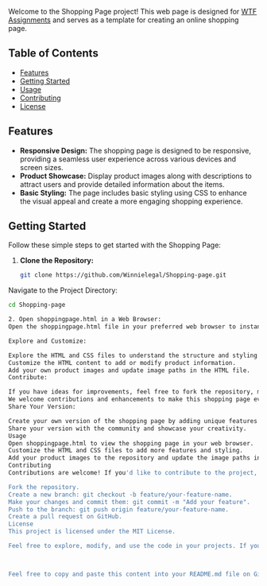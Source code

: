 Welcome to the Shopping Page project! This web page is designed for [WTF Assignments](https://wtfassignments.com) and serves as a template for creating an online shopping page.

## Table of Contents
- [Features](#features)
- [Getting Started](#getting-started)
- [Usage](#usage)
- [Contributing](#contributing)
- [License](#license)

## Features
- **Responsive Design:** The shopping page is designed to be responsive, providing a seamless user experience across various devices and screen sizes.
- **Product Showcase:** Display product images along with descriptions to attract users and provide detailed information about the items.
- **Basic Styling:** The page includes basic styling using CSS to enhance the visual appeal and create a more engaging shopping experience.

## Getting Started
Follow these simple steps to get started with the Shopping Page:

1. **Clone the Repository:**
   ```bash
   git clone https://github.com/Winnielegal/Shopping-page.git
Navigate to the Project Directory:


   ```bash
cd Shopping-page

2. Open shoppingpage.html in a Web Browser:
Open the shoppingpage.html file in your preferred web browser to instantly view the shopping page.

Explore and Customize:

Explore the HTML and CSS files to understand the structure and styling of the page.
Customize the HTML content to add or modify product information.
Add your own product images and update image paths in the HTML file.
Contribute:

If you have ideas for improvements, feel free to fork the repository, make changes, and submit a pull request.
We welcome contributions and enhancements to make this shopping page even more versatile and user-friendly.
Share Your Version:

Create your own version of the shopping page by adding unique features or styling.
Share your version with the community and showcase your creativity.
Usage
Open shoppingpage.html to view the shopping page in your web browser.
Customize the HTML and CSS files to add more features and styling.
Add your product images to the repository and update the image paths in the HTML file.
Contributing
Contributions are welcome! If you'd like to contribute to the project, please follow these steps:

Fork the repository.
Create a new branch: git checkout -b feature/your-feature-name.
Make your changes and commit them: git commit -m "Add your feature".
Push to the branch: git push origin feature/your-feature-name.
Create a pull request on GitHub.
License
This project is licensed under the MIT License.

Feel free to explore, modify, and use the code in your projects. If you encounter any issues or have suggestions, please open an issue or contribute to the project.



Feel free to copy and paste this content into your README.md file on GitHub.




